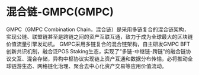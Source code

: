 # 混合链-GMPC(GMPC)

GMPC（GMPC Combination Chain，混合链）是采用多链复合的混合链架构，实现公链、联盟链甚至是跨链之间的资产互联互通，致力于成为全球最大的区块链价值流量引擎发动机。
GMPC采用多链复合的混合链架构，自主研发GMPC BFT创新共识机制，融合泛POS Staking生态，实现了“多链-中继链-跨链”的融合链协议交互、混合存储，异构中枢协议实现链上资产互通和数据分布传输，必将推动全球链游生态、网格链化治理、聚合去中心化资产交易等应用价值流动。
